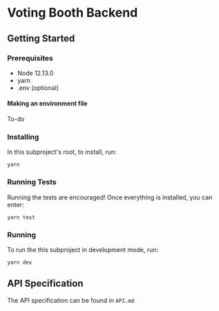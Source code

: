 # Voting Booth Backend

## Getting Started
### Prerequisites
- Node 12.13.0
- yarn
- .env (optional)
#### Making an environment file
To-do
### Installing
In this subproject's root, to install, run:
```
yarn
```
### Running Tests
Running the tests are encouraged!
Once everything is installed, you can enter:
```
yarn test
```
### Running
To run the this subproject in development mode, run:
```
yarn dev
```

## API Specification
The API specification can be found in ```API.md```
